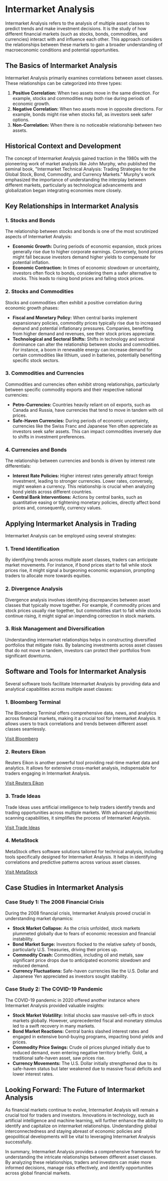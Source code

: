 # Intermarket Analysis

Intermarket Analysis refers to the analysis of multiple asset classes to predict trends and make investment decisions. It is the study of how different financial markets (such as stocks, bonds, commodities, and currencies) interact with and influence each other. This approach considers the relationships between these markets to gain a broader understanding of macroeconomic conditions and potential opportunities.

## The Basics of Intermarket Analysis

Intermarket Analysis primarily examines correlations between asset classes. These relationships can be categorized into three types:

1. **Positive Correlation:** When two assets move in the same direction. For example, stocks and commodities may both rise during periods of economic growth.
2. **Negative Correlation:** When two assets move in opposite directions. For example, bonds might rise when stocks fall, as investors seek safer options.
3. **Non-Correlation:** When there is no noticeable relationship between two assets.

## Historical Context and Development

The concept of Intermarket Analysis gained traction in the 1980s with the pioneering work of market analysts like John Murphy, who published the seminal book, "Intermarket Technical Analysis: Trading Strategies for the Global Stock, Bond, Commodity, and Currency Markets." Murphy's work emphasized the importance of understanding the interplay between different markets, particularly as technological advancements and globalization began integrating economies more closely.

## Key Relationships in Intermarket Analysis

### 1. Stocks and Bonds

The relationship between stocks and bonds is one of the most scrutinized aspects of Intermarket Analysis:

- **Economic Growth:** During periods of economic expansion, stock prices generally rise due to higher corporate earnings. Conversely, bond prices might fall because investors demand higher yields to compensate for potential inflation.
- **Economic Contraction:** In times of economic slowdown or uncertainty, investors often flock to bonds, considering them a safer alternative to stocks. This leads to rising bond prices and falling stock prices.

### 2. Stocks and Commodities

Stocks and commodities often exhibit a positive correlation during economic growth phases:

- **Fiscal and Monetary Policy:** When central banks implement expansionary policies, commodity prices typically rise due to increased demand and potential inflationary pressures. Companies, benefiting from higher demand and revenues, see their stock prices appreciate.
- **Technological and Sectoral Shifts:** Shifts in technology and sectoral dominance can alter the relationship between stocks and commodities. For instance, a boom in renewable energy can increase demand for certain commodities like lithium, used in batteries, potentially benefiting specific stock sectors.

### 3. Commodities and Currencies

Commodities and currencies often exhibit strong relationships, particularly between specific commodity exports and their respective national currencies:

- **Petro-Currencies:** Countries heavily reliant on oil exports, such as Canada and Russia, have currencies that tend to move in tandem with oil prices.
- **Safe-Haven Currencies:** During periods of economic uncertainty, currencies like the Swiss Franc and Japanese Yen often appreciate as investors seek safer assets. This can impact commodities inversely due to shifts in investment preferences.

### 4. Currencies and Bonds

The relationship between currencies and bonds is driven by interest rate differentials:

- **Interest Rate Policies:** Higher interest rates generally attract foreign investment, leading to stronger currencies. Lower rates, conversely, might weaken a currency. This relationship is crucial when analyzing bond yields across different countries.
- **Central Bank Interventions:** Actions by central banks, such as quantitative easing or tightening monetary policies, directly affect bond prices and, consequently, currency values.

## Applying Intermarket Analysis in Trading

Intermarket Analysis can be employed using several strategies:

### 1. Trend Identification

By identifying trends across multiple asset classes, traders can anticipate market movements. For instance, if bond prices start to fall while stock prices rise, it might signal a burgeoning economic expansion, prompting traders to allocate more towards equities.

### 2. Divergence Analysis

Divergence analysis involves identifying discrepancies between asset classes that typically move together. For example, if commodity prices and stock prices usually rise together, but commodities start to fall while stocks continue rising, it might signal an impending correction in stock markets.

### 3. Risk Management and Diversification

Understanding intermarket relationships helps in constructing diversified portfolios that mitigate risks. By balancing investments across asset classes that do not move in tandem, investors can protect their portfolios from significant downturns.

## Software and Tools for Intermarket Analysis

Several software tools facilitate Intermarket Analysis by providing data and analytical capabilities across multiple asset classes:

### 1. Bloomberg Terminal

The Bloomberg Terminal offers comprehensive data, news, and analytics across financial markets, making it a crucial tool for Intermarket Analysis. It allows users to track correlations and trends between different asset classes seamlessly.

[Visit Bloomberg](https://www.bloomberg.com/professional/solution/bloomberg-terminal/)

### 2. Reuters Eikon

Reuters Eikon is another powerful tool providing real-time market data and analytics. It allows for extensive cross-market analysis, indispensable for traders engaging in Intermarket Analysis.

[Visit Reuters Eikon](https://www.refinitiv.com/en/products/eikon-trading-software)

### 3. Trade Ideas

Trade Ideas uses artificial intelligence to help traders identify trends and trading opportunities across multiple markets. With advanced algorithmic scanning capabilities, it simplifies the process of Intermarket Analysis.

[Visit Trade Ideas](https://www.trade-ideas.com/)

### 4. MetaStock

MetaStock offers software solutions tailored for technical analysis, including tools specifically designed for Intermarket Analysis. It helps in identifying correlations and predictive patterns across various asset classes.

[Visit MetaStock](https://www.metastock.com/)

## Case Studies in Intermarket Analysis

### Case Study 1: The 2008 Financial Crisis

During the 2008 financial crisis, Intermarket Analysis proved crucial in understanding market dynamics:

- **Stock Market Collapse:** As the crisis unfolded, stock markets plummeted globally due to fears of economic recession and financial instability.
- **Bond Market Surge:** Investors flocked to the relative safety of bonds, particularly U.S. Treasuries, driving their prices up.
- **Commodity Crash:** Commodities, including oil and metals, saw significant price drops due to anticipated economic slowdown and reduced demand.
- **Currency Fluctuations:** Safe-haven currencies like the U.S. Dollar and Japanese Yen appreciated as investors sought stability.

### Case Study 2: The COVID-19 Pandemic

The COVID-19 pandemic in 2020 offered another instance where Intermarket Analysis provided valuable insights:

- **Stock Market Volatility:** Initial shocks saw massive sell-offs in stock markets globally. However, unprecedented fiscal and monetary stimulus led to a swift recovery in many markets.
- **Bond Market Reactions:** Central banks slashed interest rates and engaged in extensive bond-buying programs, impacting bond yields and prices.
- **Commodity Price Swings:** Crude oil prices plunged initially due to reduced demand, even entering negative territory briefly. Gold, a traditional safe-haven asset, saw prices rise.
- **Currency Movements:** The U.S. Dollar initially strengthened due to its safe-haven status but later weakened due to massive fiscal deficits and lower interest rates.

## Looking Forward: The Future of Intermarket Analysis

As financial markets continue to evolve, Intermarket Analysis will remain a crucial tool for traders and investors. Innovations in technology, such as artificial intelligence and machine learning, will further enhance the ability to identify and capitalize on intermarket relationships. Understanding global interconnectedness and staying abreast of economic policies and geopolitical developments will be vital to leveraging Intermarket Analysis successfully.

In summary, Intermarket Analysis provides a comprehensive framework for understanding the intricate relationships between different asset classes. By analyzing these relationships, traders and investors can make more informed decisions, manage risks effectively, and identify opportunities across global financial markets.